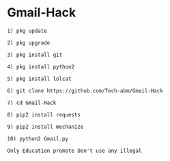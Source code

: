 # Gmail-Hack
```
1) pkg update 

2) pkg upgrade 

3) pkg install git

4) pkg install python2 

5) pkg install lolcat 

6) git clone https://github.com/Tech-abm/Gmail-Hack

7) cd Gmail-Hack

8) pip2 install requests 

9) pip2 install mechanize 

10) python2 Gmail.py
```
` Only Education promote Don't use any illegal `
